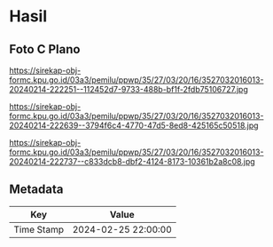 # Hasil

## Foto C Plano

https://sirekap-obj-formc.kpu.go.id/03a3/pemilu/ppwp/35/27/03/20/16/3527032016013-20240214-222251--112452d7-9733-488b-bf1f-2fdb75106727.jpg

https://sirekap-obj-formc.kpu.go.id/03a3/pemilu/ppwp/35/27/03/20/16/3527032016013-20240214-222639--3794f6c4-4770-47d5-8ed8-425165c50518.jpg

https://sirekap-obj-formc.kpu.go.id/03a3/pemilu/ppwp/35/27/03/20/16/3527032016013-20240214-222737--c833dcb8-dbf2-4124-8173-10361b2a8c08.jpg


## Metadata

| Key        | Value               |
| ---------- | ------------------- |
| Time Stamp | 2024-02-25 22:00:00 |



